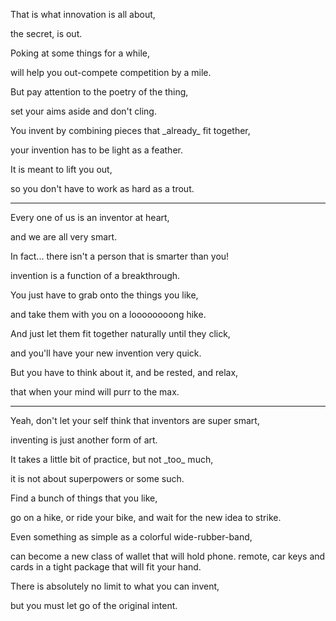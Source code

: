 That is what innovation is all about,

the secret, is out.

Poking at some things for a while,

will help you out-compete competition by a mile.

But pay attention to the poetry of the thing,

set your aims aside and don't cling.

You invent by combining pieces that \_already\_ fit together,

your invention has to be light as a feather.

It is meant to lift you out,

so you don't have to work as hard as a trout.

---

Every one of us is an inventor at heart,

and we are all very smart.

In fact... there isn't a person that is smarter than you!

invention is a function of a breakthrough.

You just have to grab onto the things you like,

and take them with you on a loooooooong hike.

And just let them fit together naturally until they click,

and you'll have your new invention very quick.

But you have to think about it, and be rested, and relax,

that when your mind will purr to the max.

---

Yeah, don't let your self think that inventors are super smart,

inventing is just another form of art.

It takes a little bit of practice, but not \_too\_ much,

it is not about superpowers or some such.

Find a bunch of things that you like,

go on a hike, or ride your bike, and wait for the new idea to strike.

Even something as simple as a colorful wide-rubber-band,

can become a new class of wallet that will hold phone. remote, car keys and cards in a tight package that will fit your hand.

There is absolutely no limit to what you can invent,

but you must let go of the original intent.
